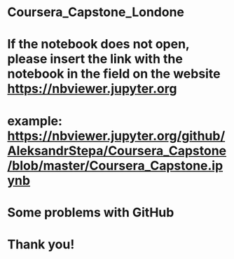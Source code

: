 # Coursera_Capstone_Londone 
# If the notebook does not open, please insert the link with the notebook in the field on the website https://nbviewer.jupyter.org
# example: https://nbviewer.jupyter.org/github/AleksandrStepa/Coursera_Capstone/blob/master/Coursera_Capstone.ipynb
# Some problems with GitHub
# Thank you!
